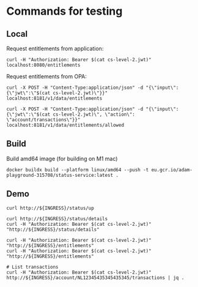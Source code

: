 # Commands for testing

## Local

Request entitlements from application:

```shell
curl -H "Authorization: Bearer $(cat cs-level-2.jwt)" localhost:8080/entitlements
```

Request entitlements from OPA:

```shell
curl -X POST -H "Content-Type:application/json" -d "{\"input\":{\"jwt\":\"$(cat cs-level-2.jwt)\"}}" localhost:8181/v1/data/entitlements

curl -X POST -H "Content-Type:application/json" -d "{\"input\":{\"jwt\":\"$(cat cs-level-2.jwt)\", \"action\": \"account/transactions\"}}" localhost:8181/v1/data/entitlements/allowed
```

## Build

Build amd64 image (for building on M1 mac)

```shell
docker buildx build --platform linux/amd64 --push -t eu.gcr.io/adam-playground-315708/status-service:latest .
```

## Demo

```shell
curl http://${INGRESS}/status/up

curl http://${INGRESS}/status/details
curl -H "Authorization: Bearer $(cat cs-level-2.jwt)" "http://${INGRESS}/status/details"

curl -H "Authorization: Bearer $(cat cs-level-2.jwt)" "http://${INGRESS}/entitlements"
curl -H "Authorization: Bearer $(cat cs-level-2.jwt)" "http://${INGRESS}/entitlements"

# List transactions
curl -H "Authorization: Bearer $(cat cs-level-2.jwt)" http://${INGRESS}/account/NL12345435345435345/transactions | jq .
```
